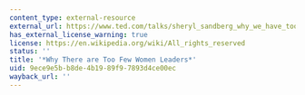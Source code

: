 ```yaml
---
content_type: external-resource
external_url: https://www.ted.com/talks/sheryl_sandberg_why_we_have_too_few_women_leaders
has_external_license_warning: true
license: https://en.wikipedia.org/wiki/All_rights_reserved
status: ''
title: '*Why There are Too Few Women Leaders*'
uid: 9ece9e5b-b8de-4b19-89f9-7893d4ce00ec
wayback_url: ''
---
```

